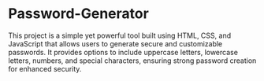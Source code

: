 # Password-Generator
This project is a simple yet powerful tool built using HTML, CSS, and JavaScript that allows users to generate secure and customizable passwords. It provides options to include uppercase letters, lowercase letters, numbers, and special characters, ensuring strong password creation for enhanced security.
